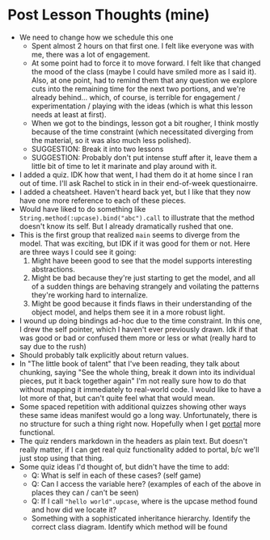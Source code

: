 # Post Lesson Thoughts (mine)

* We need to change how we schedule this one
  * Spent almost 2 hours on that first one. I felt like everyone was with me, there was a lot of engagement.
  * At some point had to force it to move forward. I felt like that changed the mood of the class (maybe I could have smiled more as I said it).
    Also, at one point, had to remind them that any question we explore cuts into the remaining time for the next two portions, and we're already behind...
    which, of course, is terrible for engagement / experimentation / playing with the ideas (which is what this lesson needs at least at first).
  * When we got to the bindings, lesson got a bit rougher, I think mostly because of the time constraint (which necessitated diverging from the material, so it was also much less polished).
  * SUGGESTION: Break it into two lessons
  * SUGGESTION: Probably don't put intense stuff after it, leave them a little bit of time to let it marinate and play around with it.
* I added a quiz. IDK how that went, I had them do it at home since I ran out of time. I'll ask Rachel to stick in in their end-of-week questionairre.
* I added a cheatsheet. Haven't heard back yet, but I like that they now have one more reference to each of these pieces.
* Would have liked to do something like `String.method(:upcase).bind("abc").call` to illustrate that the method doesn't know its self. But I already dramatically rushed that one.
* This is the first group that realized `main` seems to diverge from the model. That was exciting, but IDK if it was good for them or not. Here are three ways I could see it going:
  1. Might have beeen good to see that the model supports interesting abstractions.
  2. Might be bad because they're just starting to get the model, and all of a sudden things are behaving strangely and voilating the patterns they're working hard to internalize.
  3. Might be good because it finds flaws in their understanding of the object model, and helps them see it in a more robust light.
* I wound up doing bindings ad-hoc due to the time constraint. In this one, I drew the self pointer, which I haven't ever previously drawn. Idk if that was good or bad or confused them more or less or what (really hard to say due to the rush)
* Should probably talk explicitly about return values.
* In "The little book of talent" that I've been reading, they talk about chunking, saying "See the whole thing, break it down into its individual pieces, put it back together again"
  I'm not really sure how to do that without mapping it immediately to real-world code. I would like to have a lot more of that, but can't quite feel what that would mean.
* Some spaced repetition with additional quizzes showing other ways these same ideas manifest would go a long way. Unfortunately, there is no structure for such a thing right now.
  Hopefully when I get [portal](https://github.com/turingschool/portal) more functional.
* The quiz renders markdown in the headers as plain text. But doesn't really matter, if I can get real quiz functionality added to portal, b/c we'll just stop using that thing.
* Some quiz ideas I'd thought of, but didn't have the time to add:
  * Q: What is self in each of these cases?  (self game)
  * Q: Can I access the variable here? (examples of each of the above in places they can / can't be seen)
  * Q: If I call `"hello world".upcase`, where is the upcase method found and how did we locate it?
  * Something with a sophisticated inheritance hierarchy.  Identify the correct class diagram. Identify which method will be found
